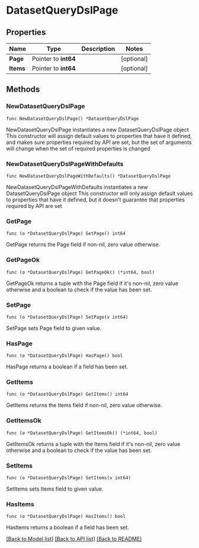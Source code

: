 # DatasetQueryDslPage

## Properties

Name | Type | Description | Notes
------------ | ------------- | ------------- | -------------
**Page** | Pointer to **int64** |  | [optional] 
**Items** | Pointer to **int64** |  | [optional] 

## Methods

### NewDatasetQueryDslPage

`func NewDatasetQueryDslPage() *DatasetQueryDslPage`

NewDatasetQueryDslPage instantiates a new DatasetQueryDslPage object
This constructor will assign default values to properties that have it defined,
and makes sure properties required by API are set, but the set of arguments
will change when the set of required properties is changed

### NewDatasetQueryDslPageWithDefaults

`func NewDatasetQueryDslPageWithDefaults() *DatasetQueryDslPage`

NewDatasetQueryDslPageWithDefaults instantiates a new DatasetQueryDslPage object
This constructor will only assign default values to properties that have it defined,
but it doesn't guarantee that properties required by API are set

### GetPage

`func (o *DatasetQueryDslPage) GetPage() int64`

GetPage returns the Page field if non-nil, zero value otherwise.

### GetPageOk

`func (o *DatasetQueryDslPage) GetPageOk() (*int64, bool)`

GetPageOk returns a tuple with the Page field if it's non-nil, zero value otherwise
and a boolean to check if the value has been set.

### SetPage

`func (o *DatasetQueryDslPage) SetPage(v int64)`

SetPage sets Page field to given value.

### HasPage

`func (o *DatasetQueryDslPage) HasPage() bool`

HasPage returns a boolean if a field has been set.

### GetItems

`func (o *DatasetQueryDslPage) GetItems() int64`

GetItems returns the Items field if non-nil, zero value otherwise.

### GetItemsOk

`func (o *DatasetQueryDslPage) GetItemsOk() (*int64, bool)`

GetItemsOk returns a tuple with the Items field if it's non-nil, zero value otherwise
and a boolean to check if the value has been set.

### SetItems

`func (o *DatasetQueryDslPage) SetItems(v int64)`

SetItems sets Items field to given value.

### HasItems

`func (o *DatasetQueryDslPage) HasItems() bool`

HasItems returns a boolean if a field has been set.


[[Back to Model list]](../README.md#documentation-for-models) [[Back to API list]](../README.md#documentation-for-api-endpoints) [[Back to README]](../README.md)


